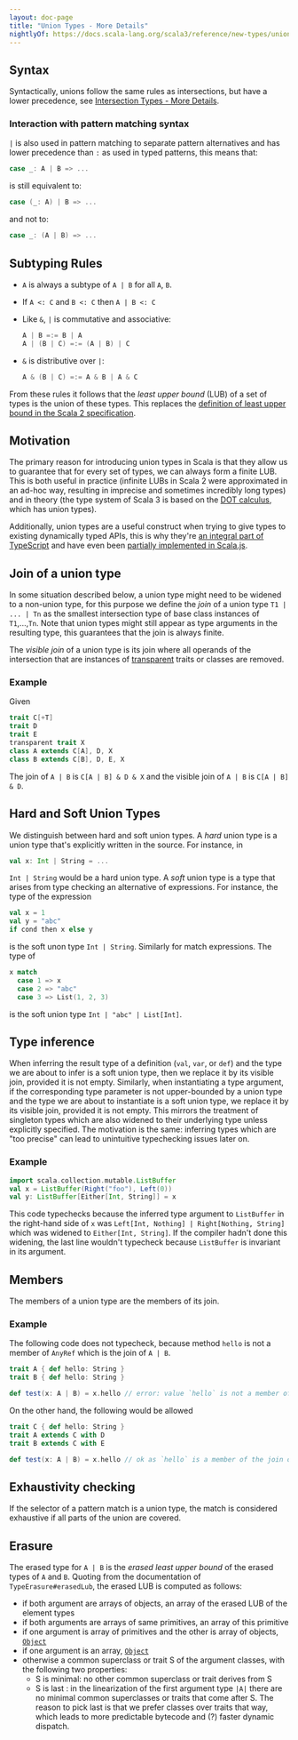 ```yaml
---
layout: doc-page
title: "Union Types - More Details"
nightlyOf: https://docs.scala-lang.org/scala3/reference/new-types/union-types-spec.html
---
```


## Syntax

Syntactically, unions follow the same rules as intersections, but have a lower precedence, see
[Intersection Types - More Details](./intersection-types-spec.md).

### Interaction with pattern matching syntax
`|` is also used in pattern matching to separate pattern alternatives and has
lower precedence than `:` as used in typed patterns, this means that:

```scala
case _: A | B => ...
```

is still equivalent to:

```scala
case (_: A) | B => ...
```

and not to:

```scala
case _: (A | B) => ...
```

## Subtyping Rules

- `A` is always a subtype of `A | B` for all `A`, `B`.
- If `A <: C` and `B <: C` then `A | B <: C`
- Like `&`, `|` is commutative and associative:

  ```scala
  A | B =:= B | A
  A | (B | C) =:= (A | B) | C
  ```

- `&` is distributive over `|`:

  ```scala
  A & (B | C) =:= A & B | A & C
  ```

From these rules it follows that the _least upper bound_ (LUB) of a set of types
is the union of these types. This replaces the
[definition of least upper bound in the Scala 2 specification](https://www.scala-lang.org/files/archive/spec/2.13/03-types.html#least-upper-bounds-and-greatest-lower-bounds).

## Motivation

The primary reason for introducing union types in Scala is that they allow us to
guarantee that for every set of types, we can always form a finite LUB. This is
both useful in practice (infinite LUBs in Scala 2 were approximated in an ad-hoc
way, resulting in imprecise and sometimes incredibly long types) and in theory
(the type system of Scala 3 is based on the
[DOT calculus](https://infoscience.epfl.ch/record/227176/files/soundness_oopsla16.pdf),
which has union types).

Additionally, union types are a useful construct when trying to give types to existing
dynamically typed APIs, this is why they're [an integral part of TypeScript](https://www.typescriptlang.org/docs/handbook/advanced-types.html#union-types)
and have even been [partially implemented in Scala.js](https://github.com/scala-js/scala-js/blob/master/library/src/main/scala/scala/scalajs/js/Union.scala).

## Join of a union type

In some situation described below, a union type might need to be widened to
a non-union type, for this purpose we define the _join_ of a union type `T1 |
... | Tn` as the smallest intersection type of base class instances of
`T1`,...,`Tn`. Note that union types might still appear as type arguments in the
resulting type, this guarantees that the join is always finite.

The _visible join_ of a union type is its join where all operands of the intersection that
are instances of [transparent](../other-new-features/transparent-traits.md) traits or classes are removed.


### Example

Given

```scala
trait C[+T]
trait D
trait E
transparent trait X
class A extends C[A], D, X
class B extends C[B], D, E, X
```

The join of `A | B` is `C[A | B] & D & X` and the visible join of `A | B` is `C[A | B] & D`.

## Hard and Soft Union Types

We distinguish between hard and soft union types. A _hard_ union type is a union type that's explicitly
written in the source. For instance, in
```scala
val x: Int | String = ...
```
`Int | String` would be a hard union type. A _soft_ union type is a type that arises from type checking
an alternative of expressions. For instance, the type of the expression
```scala
val x = 1
val y = "abc"
if cond then x else y
```
is the soft unon type `Int | String`. Similarly for match expressions. The type of
```scala
x match
  case 1 => x
  case 2 => "abc"
  case 3 => List(1, 2, 3)
```
is the soft union type `Int | "abc" | List[Int]`.


## Type inference

When inferring the result type of a definition (`val`, `var`, or `def`) and the
type we are about to infer is a soft union type, then we replace it by its visible join,
provided it is not empty.
Similarly, when instantiating a type argument, if the corresponding type
parameter is not upper-bounded by a union type and the type we are about to
instantiate is a soft union type, we replace it by its visible join, provided it is not empty.
This mirrors the
treatment of singleton types which are also widened to their underlying type
unless explicitly specified. The motivation is the same: inferring types
which are "too precise" can lead to unintuitive typechecking issues later on.

### Example

```scala
import scala.collection.mutable.ListBuffer
val x = ListBuffer(Right("foo"), Left(0))
val y: ListBuffer[Either[Int, String]] = x
```

This code typechecks because the inferred type argument to `ListBuffer` in the
right-hand side of `x` was `Left[Int, Nothing] | Right[Nothing, String]` which
was widened to `Either[Int, String]`. If the compiler hadn't done this widening,
the last line wouldn't typecheck because `ListBuffer` is invariant in its
argument.


## Members

The members of a union type are the members of its join.

### Example

The following code does not typecheck, because method `hello` is not a member of
`AnyRef` which is the join of `A | B`.

```scala
trait A { def hello: String }
trait B { def hello: String }

def test(x: A | B) = x.hello // error: value `hello` is not a member of A | B
```

On the other hand, the following would be allowed

```scala
trait C { def hello: String }
trait A extends C with D
trait B extends C with E

def test(x: A | B) = x.hello // ok as `hello` is a member of the join of A | B which is C
```

## Exhaustivity checking

If the selector of a pattern match is a union type, the match is considered
exhaustive if all parts of the union are covered.

## Erasure

The erased type for `A | B` is the _erased least upper bound_ of the erased
types of `A` and `B`. Quoting from the documentation of `TypeErasure#erasedLub`,
the erased LUB is computed as follows:

- if both argument are arrays of objects, an array of the erased LUB of the element types
- if both arguments are arrays of same primitives, an array of this primitive
- if one argument is array of primitives and the other is array of objects,
  [`Object`](https://docs.oracle.com/en/java/javase/11/docs/api/java.base/java/lang/Object.html)
- if one argument is an array, [`Object`](https://docs.oracle.com/en/java/javase/11/docs/api/java.base/java/lang/Object.html)
- otherwise a common superclass or trait S of the argument classes, with the
  following two properties:
  * S is minimal: no other common superclass or trait derives from S
  * S is last   : in the linearization of the first argument type `|A|`
                  there are no minimal common superclasses or traits that
                  come after S.
  The reason to pick last is that we prefer classes over traits that way,
  which leads to more predictable bytecode and (?) faster dynamic dispatch.
